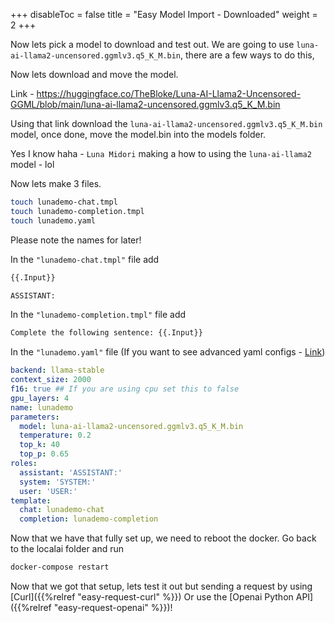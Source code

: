 
+++
disableToc = false
title = "Easy Model Import - Downloaded"
weight = 2
+++

Now lets pick a model to download and test out. We are going to use `luna-ai-llama2-uncensored.ggmlv3.q5_K_M.bin`, there are a few ways to do this, 

Now lets download and move the model.

Link - https://huggingface.co/TheBloke/Luna-AI-Llama2-Uncensored-GGML/blob/main/luna-ai-llama2-uncensored.ggmlv3.q5_K_M.bin

Using that link download the `luna-ai-llama2-uncensored.ggmlv3.q5_K_M.bin` model, once done, move the model.bin into the models folder.

Yes I know haha - ``Luna Midori`` making a how to using the ``luna-ai-llama2`` model - lol

Now lets make 3 files.

```bash
touch lunademo-chat.tmpl
touch lunademo-completion.tmpl
touch lunademo.yaml
```
Please note the names for later!

In the `"lunademo-chat.tmpl"` file add

```txt
{{.Input}}

ASSISTANT:
```

In the `"lunademo-completion.tmpl"` file add

```txt
Complete the following sentence: {{.Input}}
```


In the `"lunademo.yaml"` file (If you want to see advanced yaml configs - [Link](https://localai.io/advanced/))

```yaml
backend: llama-stable
context_size: 2000
f16: true ## If you are using cpu set this to false
gpu_layers: 4
name: lunademo
parameters:
  model: luna-ai-llama2-uncensored.ggmlv3.q5_K_M.bin
  temperature: 0.2
  top_k: 40
  top_p: 0.65
roles:
  assistant: 'ASSISTANT:'
  system: 'SYSTEM:'
  user: 'USER:'
template:
  chat: lunademo-chat
  completion: lunademo-completion
```

Now that we have that fully set up, we need to reboot the docker. Go back to the localai folder and run

```bash
docker-compose restart
```

Now that we got that setup, lets test it out but sending a request by using [Curl]({{%relref "easy-request-curl" %}}) Or use the [Openai Python API]({{%relref "easy-request-openai" %}})! 
